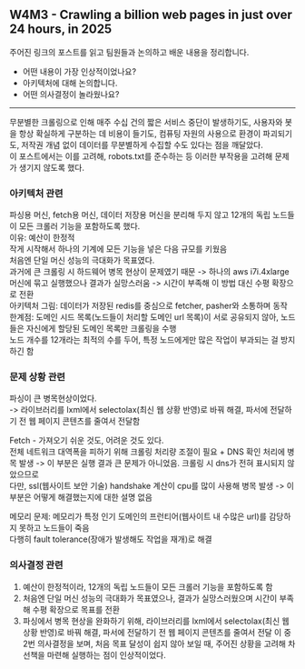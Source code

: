 ## W4M3 - Crawling a billion web pages in just over 24 hours, in 2025

주어진 링크의 포스트를 읽고 팀원들과 논의하고 배운 내용을 정리합니다.
- 어떤 내용이 가장 인상적이었나요?
- 아키텍처에 대해 논의합니다.
- 어떤 의사결정이 놀라웠나요?
---
무분별한 크롤링으로 인해 매주 수십 건의 짧은 서비스 중단이 발생하기도, 사용자와 봇을 항상 확실하게 구분하는 데 비용이 들기도, 컴퓨팅 자원의 사용으로 환경이 파괴되기도, 저작권 개념 없이 데이터를 무분별하게 수집할 수도 있다는 점을 깨달았다.  
이 포스트에서는 이를 고려해, robots.txt를 준수하는 등 이러한 부작용을 고려해 문제가 생기지 않도록 했다.  

### 아키텍처 관련
파싱용 머신, fetch용 머신, 데이터 저장용 머신을 분리해 두지 않고 
12개의 독립 노드들이 모든 크롤러 기능을 포함하도록 했다.  
  이유: 예산이 한정적  
  작게 시작해서 하나의 기계에 모든 기능을 넣은 다음 규모를 키웠음  
처음엔 단일 머신 성능의 극대화가 목표였다.  
  과거에 큰 크롤링 시 하드웨어 병목 현상이 문제였기 때문 -> 하나의 aws i7i.4xlarge머신에 묶고 실행했으나 결과가 실망스러움 -> 시간이 부족해 이 방법 대신 수평 확장으로 전환  
아키텍처 그림: 데이터가 저장된 redis를 중심으로 fetcher, pasher와 소통하며 동작  
한계점: 도메인 시드 목록(노드들이 처리할 도메인 url 목록)이 서로 공유되지 않아, 노드들은 자신에게 할당된 도메인 목록만 크롤링을 수행  
  노드 개수를 12개라는 최적의 수를 두어, 특정 노드에게만 많은 작업이 부과되는 걸 방지하긴 함  

### 문제 상황 관련  
파싱이 큰 병목현상이었다.  
-> 라이브러리를 lxml에서 selectolax(최신 웹 상황 반영)로 바꿔 해결, 파서에 전달하기 전 웹 페이지 콘텐츠를 줄여서 전달함  
  
Fetch - 가져오기 쉬운 것도, 어려운 것도 있다.  
전체 네트워크 대역폭을 피하기 위해 크롤링 처리량 조절이 필요 + DNS 확인 처리에 병목 발생 -> 이 부분은 실행 결과 큰 문제가 아니었음. 크롤링 시 dns가 전혀 표시되지 않았으므로  
다만, ssl(웹사이트 보안 기술) handshake 계산이 cpu를 많이 사용해 병목 발생 -> 이 부분은 어떻게 해결했는지에 대한 설명 없음  
  
메모리 문제: 메모리가 특정 인기 도메인의 프런티어(웹사이트 내 수많은 url)를 감당하지 못하고 노드들이 죽음  
다행히 fault tolerance(장애가 발생해도 작업을 재개)로 해결  

### 의사결정 관련
1. 예산이 한정적이라, 12개의 독립 노드들이 모든 크롤러 기능을 포함하도록 함
2. 처음엔 단일 머신 성능의 극대화가 목표였으나, 결과가 실망스러웠으며 시간이 부족해 수평 확장으로 목표를 전환
3. 파싱에서 병목 현상을 완화하기 위해, 라이브러리를 lxml에서 selectolax(최신 웹 상황 반영)로 바꿔 해결, 파서에 전달하기 전 웹 페이지 콘텐츠를 줄여서 전달
이 중 2번 의사결정을 보며, 처음 목표 달성이 쉽지 않아 보일 때, 주어진 상황을 고려해 차선책을 마련해 실행하는 점이 인상적이었다.
